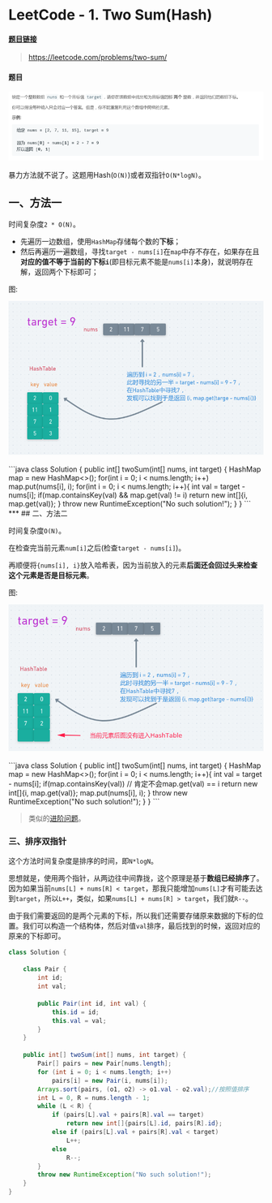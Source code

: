 # LeetCode - 1. Two Sum(Hash)

#### [题目链接](https://leetcode.com/problems/two-sum/)

> https://leetcode.com/problems/two-sum/

#### 题目
![在这里插入图片描述](images/1_t.png)

暴力方法就不说了。这题用Hash(`O(N)`)或者双指针`O(N*logN)`。

## 一、方法一

时间复杂度`2 * O(N)`。

* 先遍历一边数组，使用`HashMap`存储每个数的**下标**；
* 然后再遍历一遍数组，寻找`target - nums[i]`在`map`中存不存在，如果存在且**对应的值不等于当前的下标`i`**(即目标元素不能是`nums[i]`本身)，就说明存在解，返回两个下标即可；

图: 

<div align="center"><img src="images/xin_1.png"></div><br>
```java
class Solution {
    public int[] twoSum(int[] nums, int target) {
        HashMap<Integer, Integer> map = new HashMap<>();
        for(int i = 0; i < nums.length; i++) map.put(nums[i], i); 
        for(int i = 0; i < nums.length; i++){
            int val = target - nums[i];
            if(map.containsKey(val) && map.get(val) != i)
                return new int[]{i, map.get(val)};
        }
        throw new RuntimeException("No such solution!");
    }
}
```
***
## 二、方法二

时间复杂度`O(N)`。

在检查完当前元素`num[i]`之后(检查`target - nums[i]`)。

再顺便将`{nums[i], i}`放入哈希表，因为当前放入的元素**后面还会回过头来检查这个元素是否是目标元素**。

图: 

<div align="center"><img src="images/xin_1_2.png"></div><br>
```java
class Solution {
    public int[] twoSum(int[] nums, int target) {
        HashMap<Integer, Integer> map = new HashMap<>();
        for(int i = 0; i < nums.length; i++){
            int val = target - nums[i];
            if(map.containsKey(val)) // 肯定不会map.get(val) == i 
                return new int[]{i, map.get(val)};
            map.put(nums[i], i);
        }
        throw new RuntimeException("No such solution!");
    }
}
```


> 类似的[进阶问题](https://github.com/ZXZxin/ZXBlog/blob/master/%E5%88%B7%E9%A2%98/Other/%E6%9D%82%E9%A2%98/%E5%AD%90%E6%95%B0%E7%BB%84%E7%B4%AF%E5%8A%A0%E5%92%8C%E4%B8%BAaim(%E5%B0%8F%E4%BA%8E%E7%AD%89%E4%BA%8Eaim)%E7%9A%84%E4%B8%89%E4%B8%AA%E9%97%AE%E9%A2%98.md)。

### 三、排序双指针

这个方法时间复杂度是排序的时间，即`N*logN`。

思想就是，使用两个指针，从两边往中间靠拢，这个原理是基于**数组已经排序**了。因为如果当前`nums[L] + nums[R] < target`，那我只能增加`nums[L]`才有可能去达到`target`，所以`L++`，类似，如果`nums[L] + nums[R] > target`，我们就`R--`。

由于我们需要返回的是两个元素的下标，所以我们还需要存储原来数据的下标的位置。我们可以构造一个结构体，然后对值`val`排序，最后找到的时候，返回对应的原来的下标即可。

```java
class Solution {

    class Pair {
        int id;
        int val;

        public Pair(int id, int val) {
            this.id = id;
            this.val = val;
        }
    }

    public int[] twoSum(int[] nums, int target) {
        Pair[] pairs = new Pair[nums.length];
        for (int i = 0; i < nums.length; i++)
            pairs[i] = new Pair(i, nums[i]);
        Arrays.sort(pairs, (o1, o2) -> o1.val - o2.val);//按照值排序
        int L = 0, R = nums.length - 1;
        while (L < R) {
            if (pairs[L].val + pairs[R].val == target)
                return new int[]{pairs[L].id, pairs[R].id};
            else if (pairs[L].val + pairs[R].val < target)
                L++;
            else
                R--;
        }
        throw new RuntimeException("No such solution!");
    }
}
```

